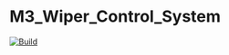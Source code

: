 # M3_Wiper_Control_System

[![Build](https://github.com/Rajeshkumar1234/M3_Wiper_Control_System/actions/workflows/build.yml/badge.svg)](https://github.com/Rajeshkumar1234/M3_Wiper_Control_System/actions/workflows/build.yml)

